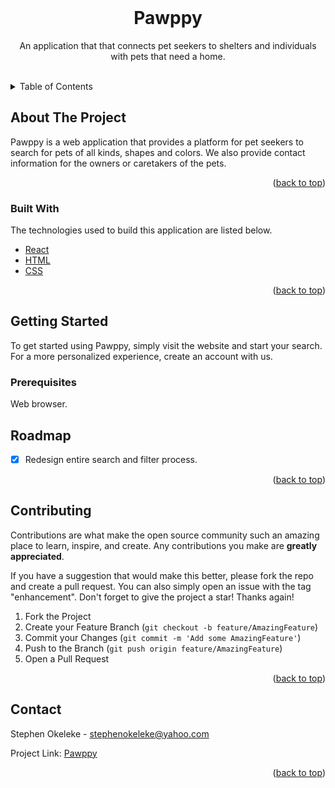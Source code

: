 <div id="top"></div>
<!-- PROJECT LOGO -->
<br />
<div align="center">
  <h1 align="center">Pawppy</h1>

  <p align="center">
    An application that that connects pet seekers to shelters and individuals with pets that need a home.
    <br />
    <br />
  </p>
</div>



<!-- TABLE OF CONTENTS -->
<details>
  <summary>Table of Contents</summary>
  <ol>
    <li>
      <a href="#about-the-project">About The Project</a>
      <ul>
        <li><a href="#built-with">Built With</a></li>
      </ul>
    </li>
    <li>
      <a href="#getting-started">Getting Started</a>
      <ul>
        <li><a href="#prerequisites">Prerequisites</a></li>
      </ul>
    </li>
    <li><a href="#roadmap">Roadmap</a></li>
    <li><a href="#contributing">Contributing</a></li>
    <li><a href="#contact">Contact</a></li>
  </ol>
</details>



<!-- ABOUT THE PROJECT -->
## About The Project

Pawppy is a web application that provides a platform for pet seekers to search for pets of all kinds, shapes and colors. We
also provide contact information for the owners or caretakers of the pets.

<p align="right">(<a href="#top">back to top</a>)</p>



### Built With

The technologies used to build this application are listed below.

* [React](https://reactjs.org/)
* [HTML](https://developer.mozilla.org/en-US/docs/Glossary/HTML)
* [CSS](https://developer.mozilla.org/en-US/docs/Web/CSS)

<p align="right">(<a href="#top">back to top</a>)</p>



<!-- GETTING STARTED -->
## Getting Started

To get started using Pawppy, simply visit the website and start your search.
For a more personalized experience, create an account with us.

### Prerequisites

Web browser.

<!-- ROADMAP -->
## Roadmap

- [x] Redesign entire search and filter process.

<p align="right">(<a href="#top">back to top</a>)</p>



<!-- CONTRIBUTING -->
## Contributing

Contributions are what make the open source community such an amazing place to learn, inspire, and create. Any contributions you make are **greatly appreciated**.

If you have a suggestion that would make this better, please fork the repo and create a pull request. You can also simply open an issue with the tag "enhancement".
Don't forget to give the project a star! Thanks again!

1. Fork the Project
2. Create your Feature Branch (`git checkout -b feature/AmazingFeature`)
3. Commit your Changes (`git commit -m 'Add some AmazingFeature'`)
4. Push to the Branch (`git push origin feature/AmazingFeature`)
5. Open a Pull Request

<p align="right">(<a href="#top">back to top</a>)</p>


<!-- CONTACT -->
## Contact

Stephen Okeleke - stephenokeleke@yahoo.com

Project Link: [Pawppy](https://pawppy.herokuapp.com/)

<p align="right">(<a href="#top">back to top</a>)</p>
